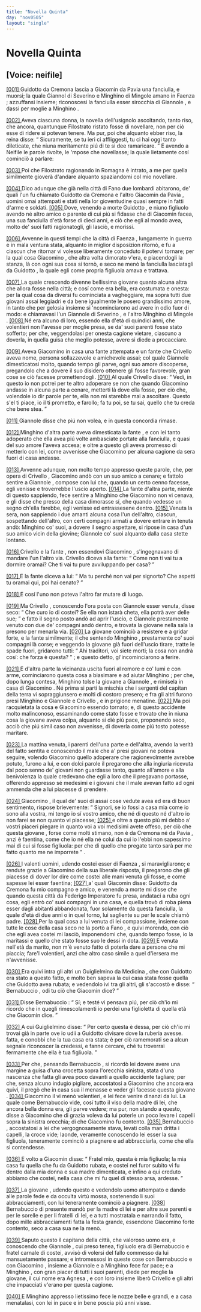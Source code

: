 ```yaml
---
title: "Novella Quinta"
day: "nov0505"
layout: "single"
---
```

<div id="nov0505" type="novella" who="neifile">
 <h1>
  Novella Quinta
 </h1>
 <p>
  <h2>
   [Voice: neifile]
  </h2>
 </p>
 <argument>
  <p>
   <a href="{{ site.baseurl }}enDecameron/nov0505#p05050001" id="p05050001">
    [001]
   </a>
   <name persref="guidotto" type="person">
    Guidotto da Cremona
   </name>
   lascia a
   <name persref="giacomino" type="person">
    Giacomin da Pavia
   </name>
   una fanciulla, e muorsi; la quale
   <name persref="giannole" type="person">
    Giannol di Severino
   </name>
   e
   <name persref="minghino">
    Minghino di Mingole
   </name>
   amano in
   <name placeref="faenza" type="place">
    Faenza
   </name>
   ; azzuffansi insieme; riconoscesi la fanciulla esser sirocchia di
   <name persref="giannole" type="person">
    Giannole
   </name>
   , e dassi per moglie a
   <name persref="minghino" type="person">
    Minghino
   </name>
   .
  </p>
 </argument>
 <div3 type="commentary" who="author">
  <p>
   <a href="{{ site.baseurl }}enDecameron/nov0505#p05050002" id="p05050002">
    [002]
   </a>
   Aveva ciascuna donna, la novella dell'usignolo ascoltando, tanto riso, che ancora, quantunque
   <name persref="filostrato" type="person">
    Filostrato
   </name>
   ristato fosse di novellare, non per ci&ograve; esse di ridere si potevan tenere. Ma pur, poi che alquanto ebber riso, la
   <name persref="fiammetta" type="person">
    reina
   </name>
   disse:
   <q direct="unspecified" who="fiammetta">
    Sicuramente, se tu ieri ci affliggesti, tu ci hai oggi tanto dileticate, che niuna meritamente pi&uacute; di te si dee ramaricare.
   </q>
   E avendo a Neifile le parole rivolte, le 'mpose che novellasse; la quale lietamente cos&iacute; cominci&ograve; a parlare:
  </p>
 </div3>
 <div3 type="commentary" who="neifile">
  <p>
   <a href="{{ site.baseurl }}enDecameron/nov0505#p05050003" id="p05050003">
    [003]
   </a>
   Poi che
   <name persref="filostrato" type="person">
    Filostrato
   </name>
   ragionando in
   <name placeref="romagna" type="place">
    Romagna
   </name>
   &egrave; intrato, a me per quella similmente giover&agrave; d'andare alquanto spaziandomi col mio novellare.
  </p>
 </div3>
 <p>
  <a href="{{ site.baseurl }}enDecameron/nov0505#p05050004" id="p05050004">
   [004]
  </a>
  Dico adunque che gi&agrave; nella citt&agrave; di
  <name placeref="fano" type="place">
   Fano
  </name>
  due lombardi abitarono, de' quali l'un fu chiamato
  <name persref="guidotto" type="person">
   Guidotto da Cremona
  </name>
  e l'altro
  <name persref="giacomino" type="person">
   Giacomin da Pavia
  </name>
  , uomini omai attempati e stati nella lor gioventudine quasi sempre in fatti d'arme e soldati.
  <a href="{{ site.baseurl }}enDecameron/nov0505#p05050005" id="p05050005">
   [005]
  </a>
  Dove, venendo a morte
  <name persref="guidotto" type="person">
   Guidotto
  </name>
  , e niuno figliuolo avendo n&eacute; altro amico o parente di cui pi&uacute; si fidasse che di
  <name persref="giacomino" type="person">
   Giacomin
  </name>
  facea, una sua fanciulla d'et&agrave; forse di dieci anni, e ci&ograve; che egli al mondo avea, molto de' suoi fatti ragionatogli, gli lasci&ograve;, e morissi.
 </p>
 <p>
  <a href="{{ site.baseurl }}enDecameron/nov0505#p05050006" id="p05050006">
   [006]
  </a>
  Avvenne in questi tempi che la citt&agrave; di
  <name placeref="faenza" type="place">
   Faenza
  </name>
  , lungamente in guerra e in mala ventura stata, alquanto in miglior disposizion ritorn&ograve;, e fu a ciascun che ritornar vi volesse liberamente conceduto il potervi tornare; per la qual cosa
  <name persref="giacomino" type="person">
   Giacomino
  </name>
  , che altra volta dimorato v'era, e piacendogli la stanza, l&agrave; con ogni sua cosa si torn&ograve;, e seco ne men&ograve; la fanciulla lasciatagli da
  <name persref="guidotto" type="person">
   Guidotto
  </name>
  , la quale egli come propria figliuola amava e trattava.
 </p>
 <p>
  <a href="{{ site.baseurl }}enDecameron/nov0505#p05050007" id="p05050007">
   [007]
  </a>
  La quale crescendo divenne bellissima
  <name persref="agnesabernabuccio" type="person">
   giovane
  </name>
  quanto alcuna altra che allora fosse nella citt&agrave;; e cos&iacute; come era bella, era costumata e onesta: per la qual cosa da diversi fu cominciata a vagheggiare, ma sopra tutti due giovani assai leggiadri e da bene igualmente le posero grandissimo amore, in tanto che per gelosia insieme si 'ncominciarono ad avere in odio fuor di modo: e chiamavasi l'un
  <name persref="giannole" type="person">
   Giannole di Severino
  </name>
  , e l'altro
  <name persref="minghino" type="person">
   Minghino di Mingole
  </name>
  .
  <a href="{{ site.baseurl }}enDecameron/nov0505#p05050008" id="p05050008">
   [008]
  </a>
  N&eacute; era alcuno di loro, essendo ella d'et&agrave; di quindici anni, che volentieri non l'avesse per moglie presa, se da' suoi parenti fosse stato sofferto; per che, veggendolasi per onesta cagione vietare, ciascuno a doverla, in quella guisa che meglio potesse, avere si diede a procacciare.
 </p>
 <p>
  <a href="{{ site.baseurl }}enDecameron/nov0505#p05050009" id="p05050009">
   [009]
  </a>
  Aveva
  <name persref="giacomino" type="person">
   Giacomino
  </name>
  in casa una
  <name persref="fante-0505" type="person">
   fante
  </name>
  attempata e un
  <name persref="fante-0505" type="person">
   fante
  </name>
  che
  <name persref="crivello" type="person">
   Crivello
  </name>
  aveva nome, persona sollazzevole e amichevole assai; col quale
  <name persref="giannole" type="person">
   Giannole
  </name>
  dimesticatosi molto, quando tempo gli parve, ogni suo amore discoperse, pregandolo che a dovere il suo disidero ottenere gli fosse favorevole, gran cose se ci&ograve; facesse promettendogli.
  <a href="{{ site.baseurl }}enDecameron/nov0505#p05050010" id="p05050010">
   [010]
  </a>
  Al quale
  <name persref="crivello" type="person">
   Crivello
  </name>
  disse:
  <q direct="unspecified" who="crivello">
   Vedi, in questo io non potrei per te altro adoperare se non che quando
   <name persref="giacomino" type="person">
    Giacomino
   </name>
   andasse in alcuna parte a cenare, metterti l&agrave; dove ella fosse, per ci&ograve; che, volendole io dir parole per te, ella non mi starebbe mai a ascoltare. Questo s'el ti piace, io il ti prometto, e farollo; fa tu poi, se tu sai, quello che tu creda che bene stea.
  </q>
 </p>
 <p>
  <a href="{{ site.baseurl }}enDecameron/nov0505#p05050011" id="p05050011">
   [011]
  </a>
  <name persref="giannole" type="person">
   Giannole
  </name>
  disse che pi&uacute; non volea, e in questa concordia rimase.
 </p>
 <p>
  <a href="{{ site.baseurl }}enDecameron/nov0505#p05050012" id="p05050012">
   [012]
  </a>
  <name persref="minghino" type="person">
   Minghino
  </name>
  d'altra parte aveva dimesticata la
  <name persref="fante-0505" type="person">
   fante
  </name>
  , e con lei tanto adoperato che ella avea pi&uacute; volte ambasciate portate alla fanciulla, e quasi del suo amore l'aveva accesa; e oltre a questo gli aveva promesso di metterlo con lei, come avvenisse che
  <name persref="giacomino" type="person">
   Giacomino
  </name>
  per alcuna cagione da sera fuori di casa andasse.
 </p>
 <p>
  <a href="{{ site.baseurl }}enDecameron/nov0505#p05050013" id="p05050013">
   [013]
  </a>
  Avvenne adunque, non molto tempo appresso queste parole, che, per opera di
  <name persref="crivello" type="person">
   Crivello
  </name>
  ,
  <name persref="giacomino" type="person">
   Giacomino
  </name>
  and&ograve; con un suo amico a cenare; e fattolo sentire a
  <name persref="giannole" type="person">
   Giannole
  </name>
  , compose con lui che, quando un certo cenno facesse, egli venisse e troverrebbe l'uscio aperto.
  <a href="{{ site.baseurl }}enDecameron/nov0505#p05050014" id="p05050014">
   [014]
  </a>
  La
  <name persref="fante-0505" type="person">
   fante
  </name>
  d'altra parte, niente di questo sappiendo, fece sentire a
  <name persref="minghino" type="person">
   Minghino
  </name>
  che
  <name persref="giacomino" type="person">
   Giacomino
  </name>
  non vi cenava, e gli disse che presso della casa dimorasse s&iacute;, che quando vedesse un segno ch'ella farebbe, egli venisse ed entrassesene dentro.
  <a href="{{ site.baseurl }}enDecameron/nov0505#p05050015" id="p05050015">
   [015]
  </a>
  Venuta la sera, non sappiendo i due amanti alcuna cosa l'un dell'altro, ciascun, sospettando dell'altro, con certi compagni armati a dovere entrare in tenuta and&ograve;:
  <name persref="minghino" type="person">
   Minghino
  </name>
  co' suoi, a dovere il segno aspettare, si ripose in casa d'un suo amico vicin della giovine;
  <name persref="giannole" type="person">
   Giannole
  </name>
  co' suoi alquanto dalla casa stette lontano.
 </p>
 <p>
  <a href="{{ site.baseurl }}enDecameron/nov0505#p05050016" id="p05050016">
   [016]
  </a>
  <name persref="crivello" type="person">
   Crivello
  </name>
  e la
  <name persref="fante-0505" type="person">
   fante
  </name>
  , non essendovi
  <name persref="giacomino" type="person">
   Giacomino
  </name>
  , s'ingegnavano di mandare l'un l'altro via.
  <name persref="crivello" type="person">
   Crivello
  </name>
  diceva alla fante:
  <q direct="unspecified" who="crivello">
   Come non ti vai tu a dormire oramai? Che ti vai tu pure avviluppando per casa?
  </q>
 </p>
 <p>
  <a href="{{ site.baseurl }}enDecameron/nov0505#p05050017" id="p05050017">
   [017]
  </a>
  E la
  <name persref="fante-0505" type="person">
   fante
  </name>
  diceva a lui:
  <q direct="unspecified" who="fante-0505">
   Ma tu perch&eacute; non vai per signorto? Che aspetti tu oramai qui, poi hai cenato?
  </q>
 </p>
 <p>
  <a href="{{ site.baseurl }}enDecameron/nov0505#p05050018" id="p05050018">
   [018]
  </a>
  E cos&iacute; l'uno non poteva l'altro far mutare di luogo.
 </p>
 <p>
  <a href="{{ site.baseurl }}enDecameron/nov0505#p05050019" id="p05050019">
   [019]
  </a>
  Ma
  <name persref="crivello" type="person">
   Crivello
  </name>
  , conoscendo l'ora posta con
  <name persref="giannole" type="person">
   Giannole
  </name>
  esser venuta, disse seco:
  <q direct="unspecified" who="crivello">
   Che curo io di costei? Se ella non istar&agrave; cheta, ella potr&agrave; aver delle sue;
  </q>
  e fatto il segno posto and&ograve; ad aprir l'uscio, e
  <name persref="giannole" type="person">
   Giannole
  </name>
  prestamente venuto con due de' compagni and&ograve; dentro, e trovata la
  <name persref="agnesabernabuccio" type="person">
   giovane
  </name>
  nella sala la presono per menarla via.
  <a href="{{ site.baseurl }}enDecameron/nov0505#p05050020" id="p05050020">
   [020]
  </a>
  La giovane cominci&ograve; a resistere e a gridar forte, e la
  <name persref="fante-0505" type="person">
   fante
  </name>
  similmente; il che sentendo
  <name persref="minghino" type="person">
   Minghino
  </name>
  , prestamente co' suoi compagni l&agrave; corse; e veggendo la giovane gi&agrave; fuori dell'uscio tirare, tratte le spade fuori, gridarono tutti:
  <q direct="unspecified" type="othervoice">
   Ahi traditori, voi siete morti; la cosa non andr&agrave; cos&iacute;: che forza &egrave; questa?
  </q>
  ; e questo detto, gl'incominciarono a ferire.
 </p>
 <p>
  <a href="{{ site.baseurl }}enDecameron/nov0505#p05050021" id="p05050021">
   [021]
  </a>
  E d'altra parte la vicinanza uscita fuori al romore e co' lumi e con arme, cominciarono questa cosa a biasimare e ad aiutar
  <name persref="minghino" type="person">
   Minghino
  </name>
  ; per che, dopo lunga contesa,
  <name persref="minghino" type="person">
   Minghino
  </name>
  tolse la
  <name persref="agnesabernabuccio" type="person">
   giovane
  </name>
  a
  <name persref="giannole" type="person">
   Giannole
  </name>
  , e rimisela in casa di
  <name persref="giacomino" type="person">
   Giacomino
  </name>
  . N&eacute; prima si part&iacute; la mischia che i sergenti del capitan della terra vi sopraggiunsero e molti di costoro presero; e fra gli altri furono presi
  <name persref="minghino" type="person">
   Minghino
  </name>
  e
  <name persref="giannole" type="person">
   Giannole
  </name>
  e
  <name persref="crivello" type="person">
   Crivello
  </name>
  , e in prigione menatine.
  <a href="{{ site.baseurl }}enDecameron/nov0505#p05050022" id="p05050022">
   [022]
  </a>
  Ma poi racquietata la cosa e
  <name persref="giacomino" type="person">
   Giacomino
  </name>
  essendo tornato; e, di questo accidente molto malinconoso, essaminando come stato fosse e trovato che in niuna cosa la giovane aveva colpa, alquanto si di&egrave; pi&uacute; pace, proponendo seco, acci&ograve; che pi&uacute; simil caso non avvenisse, di doverla come pi&uacute; tosto potesse maritare.
 </p>
 <p>
  <a href="{{ site.baseurl }}enDecameron/nov0505#p05050023" id="p05050023">
   [023]
  </a>
  La mattina venuta, i parenti dell'una parte e dell'altra, avendo la verit&agrave; del fatto sentita e conoscendo il male che a' presi giovani ne poteva seguire, volendo
  <name persref="giacomino" type="person">
   Giacomino
  </name>
  quello adoperare che ragionevolmente avrebbe potuto, furono a lui, e con dolci parole il pregarono che alla ingiuria ricevuta dal poco senno de' giovani non guardasse tanto, quanto all'amore e alla benivolenza la quale credevano che egli a loro che il pregavano portasse, offerendo appresso s&eacute; medesimi e i giovani che il male avevan fatto ad ogni ammenda che a lui piacesse di prendere.
 </p>
 <p>
  <a href="{{ site.baseurl }}enDecameron/nov0505#p05050024" id="p05050024">
   [024]
  </a>
  <name persref="giacomino" type="person">
   Giacomino
  </name>
  , il qual de' suoi d&iacute; assai cose vedute avea ed era di buon sentimento, rispose brievemente:
  <q direct="unspecified">
   Signori, se io fossi a casa mia come io sono alla vostra, mi tengo io s&iacute; vostro amico, che n&eacute; di questo n&eacute; d'altro io non farei se non quanto vi piacesse;
   <a href="{{ site.baseurl }}enDecameron/nov0505#p05050025" id="p05050025">
    [025]
   </a>
   e oltre a questo pi&uacute; mi debbo a' vostri piaceri piegare in quanto voi a voi medisimi avete offeso, per ci&ograve; che questa
   <name persref="agnesabernabuccio" type="person">
    giovane
   </name>
   , forse come molti stimano, non &egrave; da
   <name placeref="cremona" type="place">
    Cremona
   </name>
   n&eacute; da
   <name placeref="pavia" type="place">
    Pavia
   </name>
   , anzi &egrave; faentina, come che io n&eacute; ella n&eacute; colui da cui io l'ebbi non sapessimo mai di cui si fosse figliuola: per che di quello che pregate tanto sar&agrave; per me fatto quanto me ne imporrete
  </q>
  .
 </p>
 <p>
  <a href="{{ site.baseurl }}enDecameron/nov0505#p05050026" id="p05050026">
   [026]
  </a>
  I valenti uomini, udendo costei esser di
  <name placeref="faenza" type="place">
   Faenza
  </name>
  , si maravigliarono; e rendute grazie a
  <name persref="giacomino" type="person">
   Giacomino
  </name>
  della sua liberale risposta, il pregarono che gli piacesse di dover lor dire come costei alle mani venuta gli fosse, e come sapesse lei esser faentina;
  <a href="{{ site.baseurl }}enDecameron/nov0505#p05050027" id="p05050027">
   [027]
  </a>
  a' quali
  <name persref="giacomino" type="person">
   Giacomin
  </name>
  disse:
  <name persref="guidotto" type="person">
   Guidotto da Cremona
  </name>
  fu mio compagno e amico, e venendo a morte mi disse che quando questa citt&agrave; da
  <name persref="federicoii" type="person">
   Federigo Imperatore
  </name>
  fu presa, andataci a ruba ogni cosa, egli entr&ograve; co' suoi compagni in una casa, e quella trov&ograve; di roba piena esser dagli abitanti abbandonata, fuor solamente da questa fanciulla, la quale d'et&agrave; di due anni o in quel torno, lui sagliente su per le scale chiam&ograve; padre.
  <a href="{{ site.baseurl }}enDecameron/nov0505#p05050028" id="p05050028">
   [028]
  </a>
  Per la qual cosa a lui venuta di lei compassione, insieme con tutte le cose della casa seco ne la port&ograve; a
  <name placeref="fano" type="place">
   Fano
  </name>
  , e quivi morendo, con ci&ograve; che egli avea costei mi lasci&ograve;, imponendomi che, quando tempo fosse, io la maritassi e quello che stato fosse suo le dessi in dota.
  <a href="{{ site.baseurl }}enDecameron/nov0505#p05050029" id="p05050029">
   [029]
  </a>
  E venuta nell'et&agrave; da marito, non m'&egrave; venuto fatto di poterla dare a persona che mi piaccia; fare'l volentieri, anzi che altro caso simile a quel d'iersera me n'avvenisse.
 </p>
 <p>
  <a href="{{ site.baseurl }}enDecameron/nov0505#p05050030" id="p05050030">
   [030]
  </a>
  Era quivi intra gli altri un
  <name persref="guglielmino" type="person">
   Guiglielmino da Medicina
  </name>
  , che con
  <name persref="guidotto" type="person">
   Guidotto
  </name>
  era stato a questo fatto, e molto ben sapeva la cui casa stata fosse quella che
  <name persref="guidotto" type="person">
   Guidotto
  </name>
  avea rubata; e vedendolo ivi tra gli altri, gli s'accost&ograve; e disse:
  <q direct="unspecified" who="guglielmino">
   <name persref="bernabuccio" type="person">
    Bernabuccio
   </name>
   , odi tu ci&ograve; che
   <name persref="giacomino" type="person">
    Giacomin
   </name>
   dice?
  </q>
 </p>
 <p>
  <a href="{{ site.baseurl }}enDecameron/nov0505#p05050031" id="p05050031">
   [031]
  </a>
  Disse
  <name persref="bernabuccio" type="person">
   Bernabuccio
  </name>
  :
  <q direct="unspecified" who="bernabuccio">
   S&iacute;; e test&eacute; vi pensava pi&uacute;, per ci&ograve; ch'io mi ricordo che in quegli rimescolamenti io perdei una figlioletta di quella et&agrave; che
   <name persref="giacomino" type="person">
    Giacomin
   </name>
   dice.
  </q>
 </p>
 <p>
  <a href="{{ site.baseurl }}enDecameron/nov0505#p05050032" id="p05050032">
   [032]
  </a>
  A cui
  <name persref="guglielmino" type="person">
   Guiglielmino
  </name>
  disse:
  <q direct="unspecified">
   Per certo questa &egrave; dessa, per ci&ograve; ch'io mi trovai gi&agrave; in parte ove io udii a
   <name persref="guidotto" type="person">
    Guidotto
   </name>
   divisare dove la ruberia avesse. fatta, e conobbi che la tua casa era stata; &egrave; per ci&ograve; ramemorati se a alcun segnale riconoscer la credessi, e fanne cercare, ch&eacute; tu troverrai fermamente che ella &egrave; tua figliuola.
  </q>
 </p>
 <p>
  <a href="{{ site.baseurl }}enDecameron/nov0505#p05050033" id="p05050033">
   [033]
  </a>
  Per che, pensando
  <name persref="bernabuccio" type="person">
   Bernabuccio
  </name>
  , si ricord&ograve; lei dovere avere una margine a guisa d'una crocetta sopra l'orecchia sinistra, stata d'una nascenza che fatta gli avea poco davanti a quello accidente tagliare; per che, senza alcuno indugio pigliare, accostatosi a
  <name persref="giacomino" type="person">
   Giacomino
  </name>
  che ancora era quivi, il preg&ograve; che in casa sua il menasse e veder gli facesse questa
  <name persref="agnesabernabuccio" type="person">
   giovane
  </name>
  .
  <a href="{{ site.baseurl }}enDecameron/nov0505#p05050034" id="p05050034">
   [034]
  </a>
  <name persref="giacomino" type="person">
   Giacomino
  </name>
  il vi men&ograve; volentieri, e lei fece venire dinanzi da lui. La quale come
  <name persref="bernabuccio" type="person">
   Bernabuccio
  </name>
  vide, cos&iacute; tutto il viso della madre di lei, che ancora bella donna era, gli parve vedere; ma pur, non stando a questo, disse a
  <name persref="giacomino" type="person">
   Giacomino
  </name>
  che di grazia voleva da lui poterle un poco levare i capelli sopra la sinistra orecchia; di che
  <name persref="giacomino" type="person">
   Giacomino
  </name>
  fu contento.
  <a href="{{ site.baseurl }}enDecameron/nov0505#p05050035" id="p05050035">
   [035]
  </a>
  <name persref="bernabuccio" type="person">
   Bernabuccio
  </name>
  , accostatosi a lei che vergognosamente stava, levati colla man dritta i capelli, la croce vide; laonde, veramente conoscendo lei esser la sua figliuola, teneramente cominci&ograve; a piagnere e ad abbracciarla, come che ella si contendesse.
 </p>
 <p>
  <a href="{{ site.baseurl }}enDecameron/nov0505#p05050036" id="p05050036">
   [036]
  </a>
  E volto a
  <name persref="giacomino" type="person">
   Giacomin
  </name>
  disse:
  <q direct="unspecified" who="bernabuccio">
   Fratel mio, questa &egrave; mia figliuola; la mia casa fu quella che fu da
   <name persref="guidotto" type="person">
    Guidotto
   </name>
   rubata, e costei nel furor subito vi fu dentro dalla mia donna e sua madre dimenticata, e infino a qui creduto abbiamo che costei, nella casa che mi fu quel d&iacute; stesso arsa, ardesse.
  </q>
 </p>
 <p>
  <a href="{{ site.baseurl }}enDecameron/nov0505#p05050037" id="p05050037">
   [037]
  </a>
  La
  <name persref="agnesabernabuccio" type="person">
   giovane
  </name>
  , udendo questo e vedendolo uomo attempato e dando alle parole fede e da occulta virt&uacute; mossa, sostenendo li suoi abbracciamenti, con lui teneramente cominci&ograve; a piagnere.
  <a href="{{ site.baseurl }}enDecameron/nov0505#p05050038" id="p05050038">
   [038]
  </a>
  <name persref="bernabuccio" type="person">
   Bernabuccio
  </name>
  di presente mand&ograve; per la madre di lei e per altre sue parenti e per le sorelle e per li fratelli di lei, e a tutti mostratala e narrando il fatto, dopo mille abbracciamenti fatta la festa grande, essendone
  <name persref="giacomino" type="person">
   Giacomino
  </name>
  forte contento, seco a casa sua ne la men&ograve;.
 </p>
 <p>
  <a href="{{ site.baseurl }}enDecameron/nov0505#p05050039" id="p05050039">
   [039]
  </a>
  Saputo questo il capitano della citt&agrave;, che valoroso uomo era, e conoscendo che
  <name persref="giannole" type="person">
   Giannole
  </name>
  , cui preso tenea, figliuolo era di
  <name persref="bernabuccio" type="person">
   Bernabuccio
  </name>
  e fratel carnale di costei, avvis&ograve; di volersi del fallo commesso da lui mansuetamente passare; e intromessosi in queste cose con
  <name persref="bernabuccio" type="person">
   Bernabuccio
  </name>
  e con
  <name persref="giacomino" type="person">
   Giacomino
  </name>
  , insieme a
  <name persref="giannole" type="person">
   Giannole
  </name>
  e a
  <name persref="minghino" type="person">
   Minghino
  </name>
  fece far pace; e a
  <name persref="minghino" type="person">
   Minghino
  </name>
  , con gran piacer di tutti i suoi parenti, diede per moglie la giovane, il cui nome era
  <name persref="agnesabernabuccio" type="person">
   Agnesa
  </name>
  , e con loro insieme liber&ograve;
  <name persref="crivello" type="person">
   Crivello
  </name>
  e gli altri che impacciati v'erano per questa cagione.
 </p>
 <p>
  <a href="{{ site.baseurl }}enDecameron/nov0505#p05050040" id="p05050040">
   [040]
  </a>
  E
  <name persref="minghino" type="person">
   Minghino
  </name>
  appresso lietissimo fece le nozze belle e grandi, e a casa menatalasi, con lei in pace e in bene poscia pi&uacute; anni visse.
 </p>
</div>